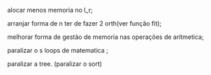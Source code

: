 alocar menos memoria no l_r;

arranjar forma de n ter de fazer 2 orth(ver função fit);

melhorar forma de gestão de memoria nas operações de aritmetica;

paralizar o s loops de matematica ;

paralizar a tree.
(paralizar o sort)


